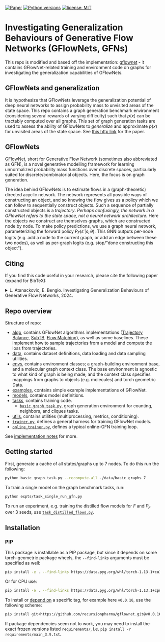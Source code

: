 
[![Paper](http://img.shields.io/badge/paper-arxiv.2402.05309-B31B1B.svg)](https://arxiv.org/abs/2402.05309)
[![Python versions](https://img.shields.io/badge/Python-3.9%2B-blue)](https://www.python.org/downloads/)
[![license: MIT](https://img.shields.io/badge/License-MIT-purple.svg)](LICENSE)

# Investigating Generalization Behaviours of Generative Flow Networks (GFlowNets, GFNs)

This repo is modified and based off the implementation: [gflownet](https://github.com/recursionpharma/gflownet.git) - it contains GFlowNet-related training and environment code on graphs for investigating the generalization capabilities of GFlowNets.

## GFlowNets and generalization

It is hypothesize that GFlowNets leverage the generalization potential of deep neural networks to assign probability mass to unvisited areas of the state space. This repo contains a graph generation benchmark environment (considering several rewards of varying difficulty) such that $p(x)$ can be tractably computed over all graphs. This set of graph generation tasks are used to assess the ability of GFlowNets to *generalize* and approximate $p(x)$ for unvisited areas of the state space. See [this http link](https://arxiv.org/abs/2402.05309) for the paper.

## GFlowNets

[GFlowNet](https://yoshuabengio.org/2022/03/05/generative-flow-networks/), short for Generative Flow Network (sometimes also abbreviated as GFN), is a novel generative modelling framework for learning unnormalized probability mass functions over discrete spaces, particularly suited for discrete/combinatorial objects. Here, the focus is on graph generation.

The idea behind GFlowNets is to estimate flows in a (graph-theoretic) directed acyclic network. The network represents all possible ways of constructing an object, and so knowing the flow gives us a policy which we can follow to sequentially construct objects. Such a sequence of partially constructed objects is a _trajectory_. *Perhaps confusingly, the _network_ in a GFlowNet refers to the state space, not a neural network architecture*. Here the objects we construct are themselves graphs, which are constructed node by node. To make policy predictions, we use a graph neural network, parameterizing the forward policy $P_F(s' | s; \theta)$. This GNN outputs per-node logits (e.g. add a node to the current graph, or add an edge between these two nodes), as well as per-graph logits (e.g. stop/"done constructing this object").

## Citing

If you find this code useful in your research, please cite the following paper (expand for BibTeX):

<details>
<summary>
L. Atanackovic, E. Bengio. Investigating Generalization Behaviours of Generative Flow Networks, 2024.
</summary>

```bibtex
@article{atanackovic2024,
  title={Investigating Generalization Behaviours of Generative Flow Networks},
  author={Atanackovic, Lazar and Bengio, Emmanuel},
  journal={arXiv preprint arXiv:2402.05309},
  year={2024}
}
```
</details>

## Repo overview

Structure of repo:

- [algo](src/gflownet/algo), contains GFlowNet algorithms implementations ([Trajectory Balance](https://arxiv.org/abs/2201.13259), [SubTB](https://arxiv.org/abs/2209.12782), [Flow Matching](https://arxiv.org/abs/2106.04399)), as well as some baselines. These implement how to sample trajectories from a model and compute the loss from trajectories.
- [data](src/gflownet/data), contains dataset definitions, data loading and data sampling utilities.
- [envs](src/gflownet/envs), contains environment classes; a graph-building environment base, and a molecular graph context class. The base environment is agnostic to what kind of graph is being made, and the context class specifies mappings from graphs to objects (e.g. molecules) and torch geometric Data.
- [examples](docs/examples), contains simple example implementations of GFlowNet.
- [models](src/gflownet/models), contains model definitions.
- [tasks](src/gflownet/tasks), contains training code.
    -  [`basic_graph_task.py`](src/gflownet/tasks/basic_graph_task.py), graph generation environment for counting, neighbors, and cliques tasks. 
- [utils](src/gflownet/utils), contains utilities (multiprocessing, metrics, conditioning).
- [`trainer.py`](src/gflownet/trainer.py), defines a general harness for training GFlowNet models.
- [`online_trainer.py`](src/gflownet/online_trainer.py), defines a typical online-GFN training loop.

See [implementation notes](docs/implementation_notes.md) for more.

## Getting started

First, generate a cache of all states/graphs up to 7 nodes. To do this run the following:

```bash
python basic_graph_task.py --recompute-all ./data/basic_graphs 7
```

To train a single model on the graph benchmark tasks, run:

```bash
python expts/task_single_run_gfn.py
```

To run an experiment, e.g. training the distilled flow models for $F$ and $P_F$ over 3 seeds, use [`task_distilled_flows.py`](expts/task_distilled_flows.py). 

## Installation

### PIP

This package is installable as a PIP package, but since it depends on some torch-geometric package wheels, the `--find-links` arguments must be specified as well:

```bash
pip install -e . --find-links https://data.pyg.org/whl/torch-1.13.1+cu117.html
```
Or for CPU use:

```bash
pip install -e . --find-links https://data.pyg.org/whl/torch-1.13.1+cpu.html
```

To install or [depend on](https://matiascodesal.com/blog/how-use-git-repository-pip-dependency/) a specific tag, for example here `v0.0.10`, use the following scheme:
```bash
pip install git+https://github.com/recursionpharma/gflownet.git@v0.0.10 --find-links ...
```

If package dependencies seem not to work, you may need to install the exact frozen versions listed `requirements/`, i.e. `pip install -r requirements/main_3.9.txt`.

